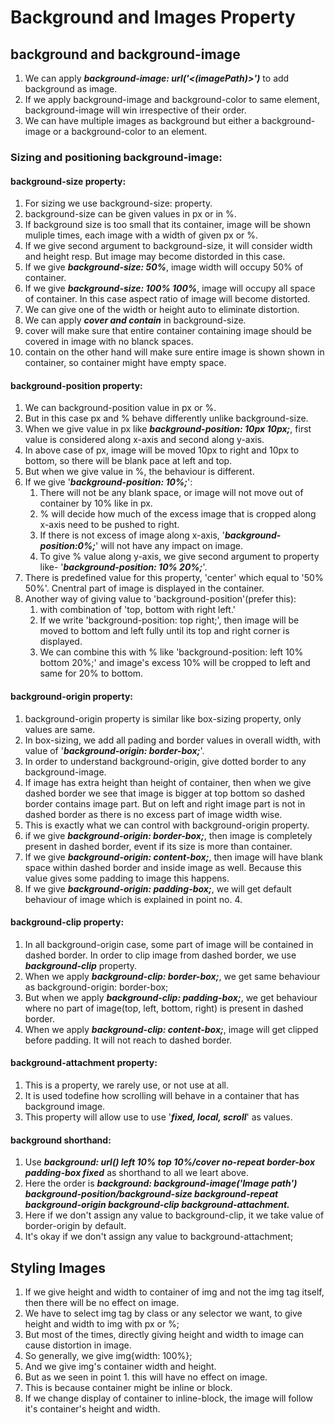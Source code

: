 # Background and Images Property

## background and background-image

1. We can apply **_background-image: url('<(imagePath)>')_** to add background as image.
2. If we apply background-image and background-color to same element, background-image will win irrespective of their order.
3. We can have multiple images as background but either a background-image or a background-color to an element.

### Sizing and positioning background-image:

#### background-size property:

1. For sizing we use background-size: property.
2. background-size can be given values in px or in %.
3. If background size is too small that its container, image will be shown muliple times, each image with a width of given px or %.
4. If we give second argument to background-size, it will consider width and height resp. But image may become distorded in this case.
5. If we give **_background-size: 50%_**, image width will occupy 50% of container.
6. If we give **_background-size: 100% 100%_**, image will occupy all space of container. In this case aspect ratio of image will become distorted.
7. We can give one of the width or height auto to eliminate distortion.
8. We can apply **_cover and contain_** in background-size.
9. cover will make sure that entire container containing image should be covered in image with no blanck spaces.
10. contain on the other hand will make sure entire image is shown shown in container, so container might have empty space.

#### background-position property:

1. We can background-position value in px or %.
2. But in this case px and % behave differently unlike background-size.
3. When we give value in px like **_background-position: 10px 10px;_**, first value is considered along x-axis and second along y-axis.
4. In above case of px, image will be moved 10px to right and 10px to bottom, so there will be blank pace at left and top.
5. But when we give value in %, the behaviour is different.
6. If we give '**_background-position: 10%;_**':
   1. There will not be any blank space, or image will not move out of container by 10% like in px.
   2. % will decide how much of the excess image that is cropped along x-axis need to be pushed to right.
   3. If there is not excess of image along x-axis, '**_background-position:0%;_**' will not have any impact on image.
   4. To give % value along y-axis, we give second argument to property like- '**_background-position: 10% 20%;_**'.
7. There is predefined value for this property, 'center' which equal to '50% 50%'. Cnentral part of image is displayed in the container.
8. Another way of giving value to 'background-position'(prefer this):
   1. with combination of 'top, bottom with right left.'
   2. If we write 'background-position: top right;', then image will be moved to bottom and left fully until its top and right corner is displayed.
   3. We can combine this with % like 'background-position: left 10% bottom 20%;' and image's excess 10% will be cropped to left and same for 20% to bottom.

#### background-origin property:

1. background-origin property is similar like box-sizing property, only values are same.
2. In box-sizing, we add all pading and border values in overall width, with value of '**_background-origin: border-box;_**'.
3. In order to understand background-origin, give dotted border to any background-image.
4. If image has extra height than height of container, then when we give dashed border we see that image is bigger at top bottom so dashed border contains image part. But on left and right image part is not in dashed border as there is no excess part of image width wise.
5. This is exactly what we can control with background-origin property.
6. if we give **_background-origin: border-box;_**, then image is completely present in dashed border, event if its size is more than container.
7. If we give **_background-origin: content-box;_**, then image will have blank space within dashed border and inside image as well. Because this value gives some padding to image this happens.
8. If we give **_background-origin: padding-box;_**, we will get default behaviour of image which is explained in point no. 4.

#### background-clip property:

1. In all background-origin case, some part of image will be contained in dashed border. In order to clip image from dashed border, we use **_background-clip_** property.
2. When we apply **_background-clip: border-box;_**, we get same behaviour as background-origin: border-box;
3. But when we apply **_background-clip: padding-box;_**, we get behaviour where no part of image(top, left, bottom, right) is present in dashed border.
4. When we apply **_background-clip: content-box;_**, image will get clipped before padding. It will not reach to dashed border.

#### background-attachment property:

1. This is a property, we rarely use, or not use at all.
2. It is used todefine how scrolling will behave in a container that has background image.
3. This property will allow use to use '**_fixed, local, scroll_**' as values.

#### background shorthand:

1. Use **_background: url() left 10% top 10%/cover no-repeat border-box padding-box fixed_** as shorthand to all we leart above.
2. Here the order is **_background: background-image('Image path') background-position/background-size background-repeat background-origin background-clip background-attachment._**
3. Here if we don't assign any value to background-clip, it we take value of border-origin by default.
4. It's okay if we don't assign any value to background-attachment;

## Styling Images

1. If we give height and width to container of img and not the img tag itself, then there will be no effect on image.
2. We have to select img tag by class or any selector we want, to give height and width to img with px or %;
3. But most of the times, directly giving height and width to image can cause distortion in image.
4. So generally, we give img{width: 100%};
5. And we give img's container width and height.
6. But as we seen in point 1. this will have no effect on image.
7. This is because container might be inline or block.
8. If we change display of container to inline-block, the image will follow it's container's height and width.
